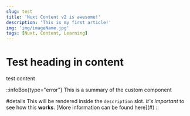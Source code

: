 ```yaml
---
slug: test
title: 'Nuxt Content v2 is awesome!'
description: 'This is my first article!'
img: 'img/imageName.jpg'
tags: [Nuxt, Content, Learning]
---
```


# Test heading in content

test content

::infoBox{type="error"}
This is a summary of the custom component

#details
This will be rendered inside the `description` slot. _It's important_ to see how this **works**.
\[More information can be found here\](#)
::
